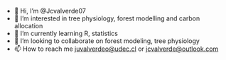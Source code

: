 - 👋 Hi, I’m @Jcvalverde07
- 👀 I’m interested in tree physiology, forest modelling and carbon allocation 
- 🌱 I’m currently learning R, statistics
- 💞️ I’m looking to collaborate on forest modeling, tree physiology 
- 📫 How to reach me juvalverdeo@udec.cl or jcvalverde@outlook.com 

<!---
Jcvalverde07/Jcvalverde07 is a ✨ special ✨ repository because its `README.md` (this file) appears on your GitHub profile.
You can click the Preview link to take a look at your changes.
--->
